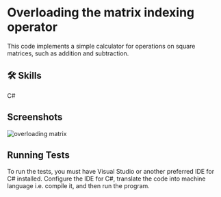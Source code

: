 
# Overloading the matrix indexing operator 

This code implements a simple calculator for operations on square matrices, such as addition and subtraction.

## 🛠 Skills
C#


## Screenshots

![overloading matrix](https://github.com/maciekstrach01/Library_Management/assets/146733279/ebb5c8b8-a1a0-4e22-bb28-25843e141e24)












## Running Tests

To run the tests, you must have Visual Studio or another preferred IDE for C# installed. Configure the IDE for C#, translate the code into machine language i.e. compile it, and then run the program.

```

